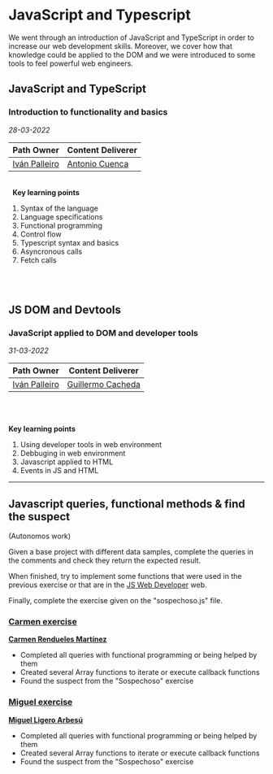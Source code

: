 # JavaScript and Typescript
We went through an introduction of JavaScript and TypeScript in order to increase our web development skills. Moreover, we cover how that knowledge could be applied to the DOM and we were introduced to some tools to feel powerful web engineers.

## JavaScript and TypeScript
### Introduction to functionality and basics

*28-03-2022*

| **Path Owner** | **Content Deliverer** | 
| --- | --- | 
| [Iván Palleiro](https://github.com/ivantxu) | [Antonio Cuenca](https://github.com/antonioc-empathy) | \

\
&nbsp;
**Key learning points**
1. Syntax of the language
2. Language specifications
3. Functional programming
4. Control flow
5. Typescript syntax and basics
6. Asyncronous calls
7. Fetch calls

\
&nbsp;

## JS DOM and Devtools
### JavaScript applied to DOM and developer tools

*31-03-2022*


| **Path Owner** | **Content Deliverer** | 
| --- | --- | 
| [Iván Palleiro](https://github.com/ivantxu) | [Guillermo Cacheda](https://github.com/CachedaCodes) | \

\
&nbsp;

**Key learning points**
1. Using developer tools in web environment
2. Debbuging in web environment 
3. Javascript applied to HTML
4. Events in JS and HTML


****

## Javascript queries, functional methods & find the suspect
(Autonomos work)

Given a base project with different data samples, complete the queries in the comments and check they return the expected result.  

When finished, try to implement some functions that were used in the previous exercise or that are in the [JS Web Developer](https://developer.mozilla.org/en-US/docs/Web/JavaScript/Reference/Global_Objects/Array) web. 

Finally, complete the exercise given on the "sospechoso.js" file.


### [Carmen exercise](https://github.com/carmen279/First_JavaScript_And_TypeScript_Class)
[**Carmen Rendueles Martínez**](https://github.com/carmen279)
- Completed all queries with functional programming or being helped by them
- Created several Array functions to iterate or execute callback functions
- Found the suspect from the "Sospechoso" exercise


### [Miguel exercise](https://github.com/miguelliar/Miguel_jspractice)
[**Miguel Ligero Arbesú**](https://github.com/miguelliar)
- Completed all queries with functional programming or being helped by them
- Created several Array functions to iterate or execute callback functions
- Found the suspect from the "Sospechoso" exercise
